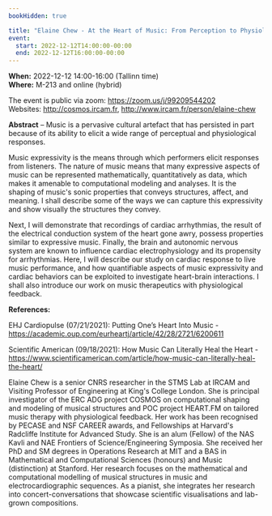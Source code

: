 ```yaml
---
bookHidden: true

title: "Elaine Chew - At the Heart of Music: From Perception to Physiology Analytics"
event:
  start: 2022-12-12T14:00:00-00:00
  end: 2022-12-12T16:00:00-00:00
---
```


**When:** 2022-12-12 14:00-16:00 (Tallinn time)   
**Where:** M-213 and online (hybrid)  

The event is public via zoom: https://zoom.us/j/99209544202  
Websites: http://cosmos.ircam.fr, http://www.ircam.fr/person/elaine-chew  


<!--more-->
**Abstract** – Music is a pervasive cultural artefact that has persisted in part because of its ability to elicit a wide range of perceptual and physiological responses.  

Music expressivity is the means through which performers elicit responses from listeners. The nature of music means that many expressive aspects of music can be represented mathematically, quantitatively as data, which makes it amenable to computational modeling and analyses. It is the shaping of music's sonic properties that conveys structures, affect, and meaning. I shall describe some of the ways we can capture this expressivity and show visually the structures they convey.  

Next, I will demonstrate that recordings of cardiac arrhythmias, the result of the electrical conduction system of the heart gone awry, possess properties similar to expressive music. Finally, the brain and autonomic nervous system are known to influence cardiac electrophysiology and its propensity for arrhythmias. Here, I will describe our study on cardiac response to live music performance, and how quantifiable aspects of music expressivity and cardiac behaviors can be exploited to investigate heart-brain interactions. I shall also introduce our work on music therapeutics with physiological feedback.

**References:** 

EHJ Cardiopulse (07/21/2021): Putting One’s Heart Into Music - https://academic.oup.com/eurheartj/article/42/28/2721/6200611  

Scientific American (09/18/2021): How Music Can Literally Heal the Heart - https://www.scientificamerican.com/article/how-music-can-literally-heal-the-heart/  

Elaine Chew is a senior CNRS researcher in the STMS Lab at IRCAM and Visiting Professor of Engineering at King's College London. She is principal investigator of the ERC ADG project COSMOS on computational shaping and modeling of musical structures and POC project HEART.FM on tailored music therapy with physiological feedback. Her work has been recognised by PECASE and NSF CAREER awards, and Fellowships at Harvard's Radcliffe Institute for Advanced Study. She is an alum (Fellow) of the NAS Kavli and NAE Frontiers of Science/Engineering Symposia. She received her PhD and SM degrees in Operations Research at MIT and a BAS in Mathematical and Computational Sciences (honours) and Music (distinction) at Stanford. Her research focuses on the mathematical and computational modelling of musical structures in music and electrocardiographic sequences. As a pianist, she integrates her research into concert-conversations that showcase scientific visualisations and lab-grown compositions.
